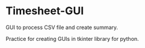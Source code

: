# Timesheet-GUI
GUI to process CSV file and create summary. 

Practice for creating GUIs in tkinter library for python. 
